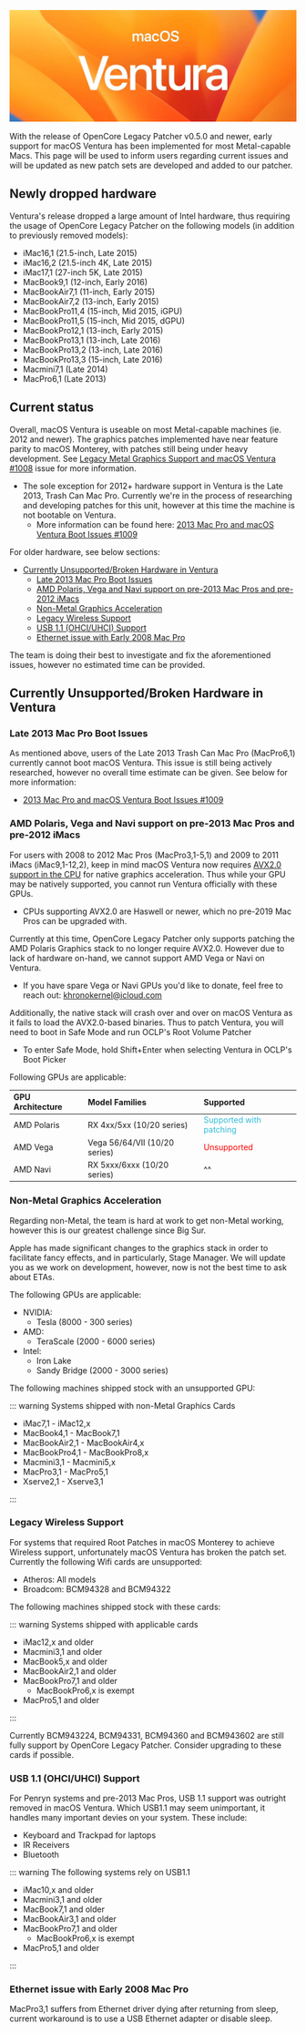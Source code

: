 ![](../images/ventura.png)

With the release of OpenCore Legacy Patcher v0.5.0 and newer, early support for macOS Ventura has been implemented for most Metal-capable Macs. This page will be used to inform users regarding current issues and will be updated as new patch sets are developed and added to our patcher.

## Newly dropped hardware

Ventura's release dropped a large amount of Intel hardware, thus requiring the usage of OpenCore Legacy Patcher on the following models (in addition to previously removed models):

* iMac16,1 (21.5-inch, Late 2015)
* iMac16,2 (21.5-inch 4K, Late 2015)
* iMac17,1 (27-inch 5K, Late 2015)
* MacBook9,1 (12-inch, Early 2016)
* MacBookAir7,1 (11-inch, Early 2015)
* MacBookAir7,2 (13-inch, Early 2015)
* MacBookPro11,4 (15-inch, Mid 2015, iGPU)
* MacBookPro11,5 (15-inch, Mid 2015, dGPU)
* MacBookPro12,1 (13-inch, Early 2015)
* MacBookPro13,1 (13-inch, Late 2016)
* MacBookPro13,2 (13-inch, Late 2016)
* MacBookPro13,3 (15-inch, Late 2016)
* Macmini7,1 (Late 2014)
* MacPro6,1 (Late 2013)


## Current status

Overall, macOS Ventura is useable on most Metal-capable machines (ie. 2012 and newer). The graphics patches implemented have near feature parity to macOS Monterey, with patches still being under heavy development. See [Legacy Metal Graphics Support and macOS Ventura #1008](https://github.com/dortania/OpenCore-Legacy-Patcher/issues/1008) issue for more information.

* The sole exception for 2012+ hardware support in Ventura is the Late 2013, Trash Can Mac Pro. Currently we're in the process of researching and developing patches for this unit, however at this time the machine is not bootable on Ventura.
  * More information can be found here: [2013 Mac Pro and macOS Ventura Boot Issues #1009](https://github.com/dortania/OpenCore-Legacy-Patcher/issues/1009)

For older hardware, see below sections:

* [Currently Unsupported/Broken Hardware in Ventura](#currently-unsupportedbroken-hardware-in-ventura)
  * [Late 2013 Mac Pro Boot Issues](#late-2013-mac-pro-boot-issues)
  * [AMD Polaris, Vega and Navi support on pre-2013 Mac Pros and pre-2012 iMacs](#amd-polaris-vega-and-navi-support-on-pre-2013-mac-pros-and-pre-2012-imacs)
  * [Non-Metal Graphics Acceleration](#non-metal-graphics-acceleration)
  * [Legacy Wireless Support](#legacy-wireless-support)
  * [USB 1.1 (OHCI/UHCI) Support](#usb-11-ohciuhci-support)
  * [Ethernet issue with Early 2008 Mac Pro](#ethernet-issue-with-early-2008-mac-pro)

The team is doing their best to investigate and fix the aforementioned issues, however no estimated time can be provided.

## Currently Unsupported/Broken Hardware in Ventura

### Late 2013 Mac Pro Boot Issues

As mentioned above, users of the Late 2013 Trash Can Mac Pro (MacPro6,1) currently cannot boot macOS Ventura. This issue is still being actively researched, however no overall time estimate can be given. See below for more information:

* [2013 Mac Pro and macOS Ventura Boot Issues #1009](https://github.com/dortania/OpenCore-Legacy-Patcher/issues/1009)

### AMD Polaris, Vega and Navi support on pre-2013 Mac Pros and pre-2012 iMacs

For users with 2008 to 2012 Mac Pros (MacPro3,1-5,1) and 2009 to 2011 iMacs (iMac9,1-12,2), keep in mind macOS Ventura now requires [AVX2.0 support in the CPU](https://en.wikipedia.org/wiki/Advanced_Vector_Extensions#Advanced_Vector_Extensions_2) for native graphics acceleration. Thus while your GPU may be natively supported, you cannot run Ventura officially with these GPUs.

* CPUs supporting AVX2.0 are Haswell or newer, which no pre-2019 Mac Pros can be upgraded with.

Currently at this time, OpenCore Legacy Patcher only supports patching the AMD Polaris Graphics stack to no longer require AVX2.0. However due to lack of hardware on-hand, we cannot support AMD Vega or Navi on Ventura.

* If you have spare Vega or Navi GPUs you'd like to donate, feel free to reach out: khronokernel@icloud.com

Additionally, the native stack will crash over and over on macOS Ventura as it fails to load the AVX2.0-based binaries. Thus to patch Ventura, you will need to boot in Safe Mode and run OCLP's Root Volume Patcher

* To enter Safe Mode, hold Shift+Enter when selecting Ventura in OCLP's Boot Picker

Following GPUs are applicable:

| GPU Architecture | Model Families | Supported |
| :--- | :--- | :--- |
| AMD Polaris | RX 4xx/5xx (10/20 series) | <span style="color:#30BCD5"> Supported with patching </span> |
| AMD Vega    | Vega 56/64/VII (10/20 series) | <span style="color:red"> Unsupported </span> |
| AMD Navi    | RX 5xxx/6xxx (10/20 series) | ^^ |


### Non-Metal Graphics Acceleration

Regarding non-Metal, the team is hard at work to get non-Metal working, however this is our greatest challenge since Big Sur.

Apple has made significant changes to the graphics stack in order to facilitate fancy effects, and in particularly, Stage Manager. We will update you as we work on development, however, now is not the best time to ask about ETAs.

The following GPUs are applicable:

* NVIDIA:
  * Tesla (8000 - 300 series)
* AMD:
  * TeraScale (2000 - 6000 series)
* Intel:
  * Iron Lake
  * Sandy Bridge (2000 - 3000 series)


The following machines shipped stock with an unsupported GPU:

::: warning Systems shipped with non-Metal Graphics Cards

* iMac7,1 - iMac12,x
* MacBook4,1 - MacBook7,1
* MacBookAir2,1 - MacBookAir4,x
* MacBookPro4,1 - MacBookPro8,x
* Macmini3,1 - Macmini5,x
* MacPro3,1 - MacPro5,1
* Xserve2,1 - Xserve3,1

:::


### Legacy Wireless Support

For systems that required Root Patches in macOS Monterey to achieve Wireless support, unfortunately macOS Ventura has broken the patch set. Currently the following Wifi cards are unsupported:

* Atheros: All models
* Broadcom: BCM94328 and BCM94322

The following machines shipped stock with these cards:

::: warning Systems shipped with applicable cards

* iMac12,x and older
* Macmini3,1 and older
* MacBook5,x and older
* MacBookAir2,1 and older
* MacBookPro7,1 and older
  * MacBookPro6,x is exempt
* MacPro5,1 and older

:::

Currently BCM943224, BCM94331, BCM94360 and BCM943602 are still fully support by OpenCore Legacy Patcher. Consider upgrading to these cards if possible.


### USB 1.1 (OHCI/UHCI) Support

For Penryn systems and pre-2013 Mac Pros, USB 1.1 support was outright removed in macOS Ventura. Which USB1.1 may seem unimportant, it handles many important devies on your system. These include:

* Keyboard and Trackpad for laptops
* IR Receivers
* Bluetooth


::: warning The following systems rely on USB1.1

* iMac10,x and older
* Macmini3,1 and older
* MacBook7,1 and older
* MacBookAir3,1 and older
* MacBookPro7,1 and older
  * MacBookPro6,x is exempt
* MacPro5,1 and older

:::

### Ethernet issue with Early 2008 Mac Pro
MacPro3,1 suffers from Ethernet driver dying after returning from sleep, current workaround is to use a USB Ethernet adapter or disable sleep.
